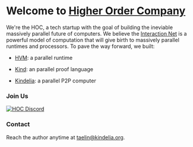 # Welcome to [Higher Order Company](http://higherorderco.com/)

We're the HOC, a tech startup with the goal of building the ineviable massively
parallel future of computers. We believe the [Interaction
Net](https://tinyurl.com/interactioncombinators) is a powerful model of
computation that will give birth to massively parallel runtimes and processors.
To pave the way forward, we built:

- [HVM](https://github.com/HigherOrderCO/hvm): a parallel runtime

- [Kind](https://github.com/HigherOrderCO/kind): an parallel proof language

- [Kindelia](https://github.com/HigherOrderCo/kindelia): a parallel P2P computer

### Join Us

[![HOC Discord](https://img.shields.io/discord/912426566838013994.svg?label=Discord&logo=Discord&colorB=7289da&style=for-the-badge)](https://discord.gg/Kindelia)

### Contact

Reach the author anytime at <taelin@kindelia.org>.
